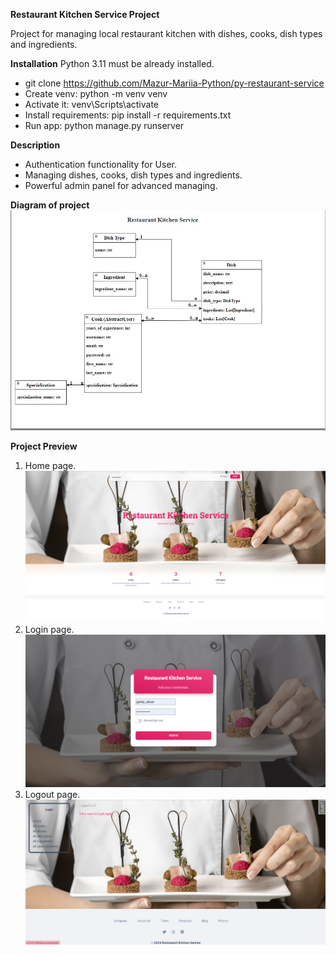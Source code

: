 **Restaurant Kitchen Service Project**

Project for managing local restaurant kitchen with dishes, cooks, dish types and ingredients.


**Installation**
   Python 3.11 must be already installed.

* git clone https://github.com/Mazur-Mariia-Python/py-restaurant-service
* Create venv: python -m venv venv
* Activate it: venv\Scripts\activate
* Install requirements: pip install -r requirements.txt
* Run app: python manage.py runserver

**Description**
* Authentication functionality for User.
* Managing dishes, cooks, dish types and ingredients.
* Powerful admin panel for advanced managing.

**Diagram of project**
   ![img_3.png](img_3.png)


**Project Preview**
1. Home page.
   ![img.png](img.png)
2. Login page.
   ![img_1.png](img_1.png)
3. Logout page.
   ![img_2.png](img_2.png)
